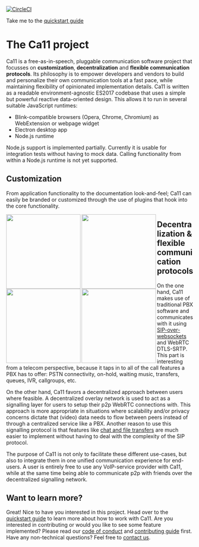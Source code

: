 [![CircleCI](https://circleci.com/gh/garage11/ca11/tree/develop.svg?style=svg)](https://circleci.com/gh/garage11/ca11/tree/develop)

Take me to the [quickstart guide](https://ca11.io/topics/quickstart)


# The Ca11 project
Ca11 is a free-as-in-speech, pluggable communication software project that
focusses on **customization**, **decentralization** and **flexible communication protocols**.
Its philosophy is to empower developers and vendors to build and personalize
their own communication tools at a fast pace, while maintaining flexibility of
opinionated implementation details. Ca11 is written as a readable environment-agnostic
ES2017 codebase that uses a simple but powerful reactive data-oriented design.
This allows it to run in several suitable JavaScript runtimes:

* Blink-compatible browsers (Opera, Chrome, Chromium) as WebExtension or webpage widget
* Electron desktop app
* Node.js runtime

Node.js support is implemented partially. Currently it is usable
for integration tests without having to mock data. Calling functionality
from within a Node.js runtime is not yet supported.


## Customization
From application functionality to the documentation look-and-feel; Ca11 can
easily be branded or customized through the use of plugins that hook into
the core functionality.

<img align="left" src="https://ca11.io/screens/1-alice-login.png" height="200">
<img align="left" src="https://ca11.io/screens/6-alice-wizard-devices.png" height="200">
<img align="left" src="https://ca11.io/screens/9-alice-dialpad-call.png" height="200">
<img align="left" src="https://ca11.io/screens/12-alice-calldialog-outgoing-accepted.png" height="200">


## Decentralization & flexible communication protocols
On the one hand, Ca11 makes use of traditional PBX software and communicates
with it using [SIP-over-websockets](https://sipjs.com/) and WebRTC DTLS-SRTP.
This part is interesting from a telecom perspective, because it taps in to
all of the call features a PBX has to offer: PSTN connectivity, on-hold,
waiting music, transfers, queues, IVR, callgroups, etc.

On the other hand, Ca11 favors a decentralized approach between users where feasible.
A decentralized overlay network is used to act as a signalling layer for users
to setup their p2p WebRTC connections with. This approach is more appropriate
in situations where scalability and/or privacy concerns dictate that (video)
data needs to flow between peers instead of through a centralized service like a
PBX. Another reason to use this signalling protocol is that features like
[chat and file transfers](https://developer.mozilla.org/en-US/docs/Web/API/RTCDataChannel)
are much easier to implement without having to deal with the complexity of
the SIP protocol.

The purpose of Ca11 is not only to facilitate these different use-cases,
but also to integrate them in one unified communication experience for
end-users. A user is entirely free to use any VoIP-service provider with
Ca11, while at the same time being able to communicate p2p with friends
over the decentralized signalling network.


## Want to learn more?
Great! Nice to have you interested in this project. Head over to the [quickstart guide](https://ca11.io/developer/introduction)
to learn more about how to work with Ca11. Are you interested in contributing or
would you like to see some feature implemented? Please read our [code of conduct](https://github.com/garage11/ca11/blob/develop/.github/CODE_OF_CONDUCT.md)
and [contributing guide](https://github.com/garage11/ca11/blob/develop/.github/CONTRIBUTING.md) first.
Have any non-technical questions? Feel free to [contact us](mailto:info@ca11.io).
